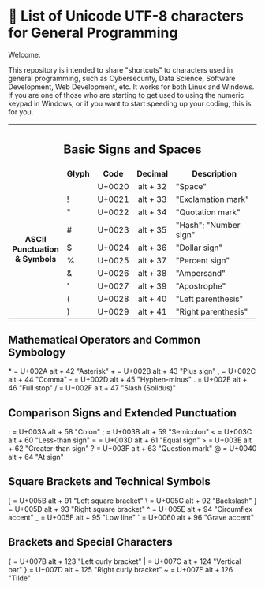 # 📝 List of Unicode UTF-8 characters for General Programming

Welcome.

This repository is intended to share "shortcuts" to characters used in general programming, such as Cybersecurity, Data Science, Software Development, Web Development, etc. It works for both Linux and Windows.
If you are one of those who are starting to get used to using the numeric keypad in Windows, or if you want to start speeding up your coding, this is for you.

<html>
    <body>
        <table>
            <tr>
                <td colspan="5" class="sub"> <h2 align="center">Basic Signs and Spaces</h2> </td>
            </tr>
            <tr>                                    <!-- Tabla 1 -->
                <td align="center"></td>
                <td align="center"><b>Glyph</b></td>
                <td align="center"><b>Code</b></td>
                <td align="center"><b>Decimal</b></td>
                <td align="center"><b>Description</b></td>
            </tr> 
            <tr>                                     <!--   -->
                <td rowspan="10" class="sub"><p align="center"><b>ASCII<br>Punctuation<br>& Symbols</b></p></td>
                <td> </td>
                <td align="center">U+0020</td>
                <td align="center">alt + 32</td>
                <td>"Space"</td>
            </tr>
            <tr>                                     <!-- ! -->
                <td>!</td>
                <td align="center">U+0021</td>
                <td align="center">alt + 33</td>
                <td>"Exclamation mark"</td>
            </tr>
            <tr>                                     <!-- " -->
                <td>"</td>
                <td align="center">U+0022</td>
                <td align="center">alt + 34</td>
                <td>"Quotation mark"</td>
            </tr>
            <tr>                                     <!-- # -->
                <td>#</td>
                <td align="center">U+0023</td>
                <td align="center">alt + 35</td>
                <td>"Hash"; "Number sign"</td>
            </tr>
            <tr>                                     <!-- $ -->
                <td>$</td>
                <td align="center">U+0024</td>
                <td align="center">alt + 36</td>
                <td>"Dollar sign"</td>
            </tr>
            <tr>                                     <!-- % -->
                <td>%</td>
                <td align="center">U+0025</td>
                <td align="center">alt + 37</td>
                <td>"Percent sign"</td>
            </tr>
            <tr>                                     <!-- & -->
                <td>&</td>
                <td align="center">U+0026</td>
                <td align="center">alt + 38</td>
                <td>"Ampersand"</td>
            </tr>
            <tr>                                     <!-- ' -->
                <td>'</td>
                <td align="center">U+0027</td>
                <td align="center">alt + 39</td>
                <td>"Apostrophe"</td>
            </tr>
            <tr>                                     <!-- ( -->
                <td>(</td>
                <td align="center">U+0028</td>
                <td align="center">alt + 40</td>
                <td>"Left parenthesis"</td>
            </tr>
            <tr>                                     <!-- ) -->
                <td>)</td>
                <td align="center">U+0029</td>
                <td align="center">alt + 41</td>
                <td>"Right parenthesis"</td>
            </tr>
        </table>
    </body>
</html>

## Mathematical Operators and Common Symbology


\* = U+002A alt + 42 "Asterisk"
\+ = U+002B alt + 43 "Plus sign"
, = U+002C alt + 44 "Comma"
\- = U+002D alt + 45 "Hyphen-minus"
. = U+002E alt + 46 "Full stop"
/ = U+002F alt + 47 "Slash (Solidus)"


## Comparison Signs and Extended Punctuation


: = U+003A alt + 58 "Colon"
; = U+003B alt + 59 "Semicolon"
< = U+003C alt + 60 "Less-than sign"
= = U+003D alt + 61 "Equal sign"
\> = U+003E alt + 62 "Greater-than sign"
? = U+003F alt + 63 "Question mark"
@ = U+0040 alt + 64 "At sign"


## Square Brackets and Technical Symbols


[ = U+005B alt + 91 "Left square bracket"
\ = U+005C alt + 92 "Backslash"
] = U+005D alt + 93 "Right square bracket"
^ = U+005E alt + 94 "Circumflex accent"
_ = U+005F alt + 95 "Low line"
` = U+0060 alt + 96 "Grave accent"


## Brackets and Special Characters


{ = U+007B alt + 123 "Left curly bracket"
| = U+007C alt + 124 "Vertical bar"
} = U+007D alt + 125 "Right curly bracket"
~ = U+007E alt + 126 "Tilde"

